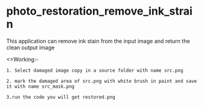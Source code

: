 # photo_restoration_remove_ink_strain
This application can remove ink stain from the input image and return the clean output image

<>Working:-

    1. Select damaged image copy in a source folder with name src.png
    
    2. mark the damaged area of src.png with white brush in paint and save it with name src_mask.png
    
    3.run the code you will get restored.png
